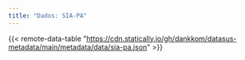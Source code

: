 ```yaml
---
title: "Dados: SIA-PA"
---
```


{{< remote-data-table "https://cdn.statically.io/gh/dankkom/datasus-metadata/main/metadata/data/sia-pa.json" >}}
